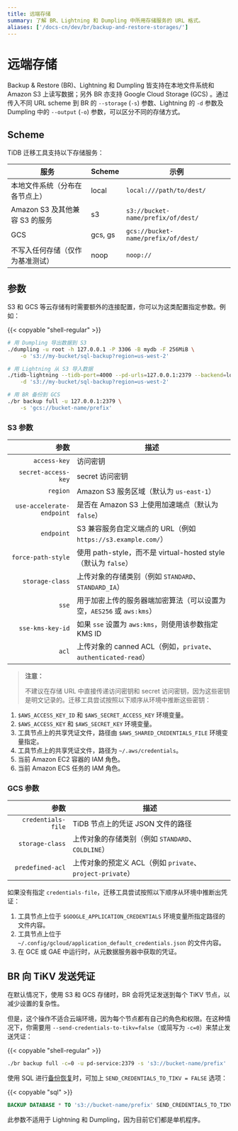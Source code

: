 ```yaml
---
title: 远端存储
summary: 了解 BR、Lightning 和 Dumpling 中所用存储服务的 URL 格式。
aliases: ['/docs-cn/dev/br/backup-and-restore-storages/']
---
```


# 远端存储

Backup & Restore (BR)、Lightning 和 Dumpling 皆支持在本地文件系统和 Amazon S3 上读写数据；另外 BR 亦支持 Google Cloud Storage (GCS) 。通过传入不同 URL scheme 到 BR 的 `--storage` (`-s`) 参数、Lightning 的 `-d` 参数及 Dumpling 中的 `--output` (`-o`) 参数，可以区分不同的存储方式。

## Scheme

TiDB 迁移工具支持以下存储服务：

| 服务 | Scheme | 示例 |
|---------|---------|-------------|
| 本地文件系统（分布在各节点上） | local | `local:///path/to/dest/` |
| Amazon S3 及其他兼容 S3 的服务 | s3 | `s3://bucket-name/prefix/of/dest/` |
| GCS | gcs, gs | `gcs://bucket-name/prefix/of/dest/` |
| 不写入任何存储（仅作为基准测试） | noop | `noop://` |

## 参数

S3 和 GCS 等云存储有时需要额外的连接配置，你可以为这类配置指定参数。例如：

{{< copyable "shell-regular" >}}

```bash
# 用 Dumpling 导出数据到 S3
./dumpling -u root -h 127.0.0.1 -P 3306 -B mydb -F 256MiB \
    -o 's3://my-bucket/sql-backup?region=us-west-2'

# 用 Lightning 从 S3 导入数据
./tidb-lightning --tidb-port=4000 --pd-urls=127.0.0.1:2379 --backend=local --sorted-kv-dir=/tmp/sorted-kvs \
    -d 's3://my-bucket/sql-backup?region=us-west-2'

# 用 BR 备份到 GCS
./br backup full -u 127.0.0.1:2379 \
    -s 'gcs://bucket-name/prefix'
```

### S3 参数

| 参数 | 描述 |
|----------:|---------|
| `access-key` | 访问密钥 |
| `secret-access-key` | secret 访问密钥 |
| `region` | Amazon S3 服务区域（默认为 `us-east-1`） |
| `use-accelerate-endpoint` | 是否在 Amazon S3 上使用加速端点（默认为 `false`） |
| `endpoint` | S3 兼容服务自定义端点的 URL（例如 `https://s3.example.com/`）|
| `force-path-style` | 使用 path-style，而不是 virtual-hosted style（默认为 `false`） |
| `storage-class` | 上传对象的存储类别（例如 `STANDARD`、`STANDARD_IA`） |
| `sse` | 用于加密上传的服务器端加密算法（可以设置为空，`AES256` 或 `aws:kms`） |
| `sse-kms-key-id` | 如果 `sse` 设置为 `aws:kms`，则使用该参数指定 KMS ID |
| `acl` | 上传对象的 canned ACL（例如，`private`、`authenticated-read`） |

> **注意：**
>
> 不建议在存储 URL 中直接传递访问密钥和 secret 访问密钥，因为这些密钥是明文记录的。迁移工具尝试按照以下顺序从环境中推断这些密钥：

1. `$AWS_ACCESS_KEY_ID` 和 `$AWS_SECRET_ACCESS_KEY` 环境变量。
2. `$AWS_ACCESS_KEY` 和 `$AWS_SECRET_KEY` 环境变量。
3. 工具节点上的共享凭证文件，路径由 `$AWS_SHARED_CREDENTIALS_FILE` 环境变量指定。
4. 工具节点上的共享凭证文件，路径为 `~/.aws/credentials`。
5. 当前 Amazon EC2 容器的 IAM 角色。
6. 当前 Amazon ECS 任务的 IAM 角色。

### GCS 参数

| 参数 | 描述 |
|----------:|---------|
| `credentials-file` | TiDB 节点上的凭证 JSON 文件的路径 |
| `storage-class` | 上传对象的存储类别（例如 `STANDARD`、`COLDLINE`） |
| `predefined-acl` | 上传对象的预定义 ACL（例如 `private`、`project-private`） |

如果没有指定 `credentials-file`，迁移工具尝试按照以下顺序从环境中推断出凭证：

1. 工具节点上位于 `$GOOGLE_APPLICATION_CREDENTIALS` 环境变量所指定路径的文件内容。
2. 工具节点上位于 `~/.config/gcloud/application_default_credentials.json` 的文件内容。
3. 在 GCE 或 GAE 中运行时，从元数据服务器中获取的凭证。

## BR 向 TiKV 发送凭证

在默认情况下，使用 S3 和 GCS 存储时，BR 会将凭证发送到每个 TiKV 节点，以减少设置的复杂性。

但是，这个操作不适合云端环境，因为每个节点都有自己的角色和权限。在这种情况下，你需要用 `--send-credentials-to-tikv=false`（或简写为 `-c=0`）来禁止发送凭证：

{{< copyable "shell-regular" >}}

```bash
./br backup full -c=0 -u pd-service:2379 -s 's3://bucket-name/prefix'
```

使用 SQL 进行[备份](/sql-statements/sql-statement-backup.md)[恢复](/sql-statements/sql-statement-restore.md)时，可加上 `SEND_CREDENTIALS_TO_TIKV = FALSE` 选项：

{{< copyable "sql" >}}

```sql
BACKUP DATABASE * TO 's3://bucket-name/prefix' SEND_CREDENTIALS_TO_TIKV = FALSE;
```

此参数不适用于 Lightning 和 Dumpling，因为目前它们都是单机程序。
